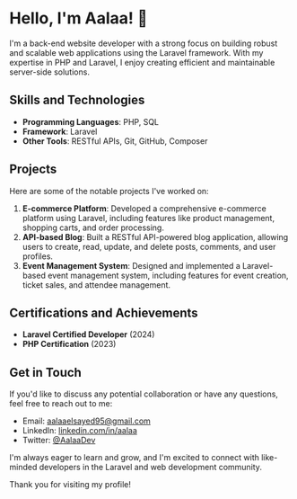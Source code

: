 # Hello, I'm Aalaa! 👋

I'm a back-end website developer with a strong focus on building robust and scalable web applications using the Laravel framework. With my expertise in PHP and Laravel, I enjoy creating efficient and maintainable server-side solutions.

## Skills and Technologies
- **Programming Languages**: PHP, SQL
- **Framework**: Laravel
- **Other Tools**: RESTful APIs, Git, GitHub, Composer

## Projects
Here are some of the notable projects I've worked on:

1. **E-commerce Platform**: Developed a comprehensive e-commerce platform using Laravel, including features like product management, shopping carts, and order processing.
2. **API-based Blog**: Built a RESTful API-powered blog application, allowing users to create, read, update, and delete posts, comments, and user profiles.
3. **Event Management System**: Designed and implemented a Laravel-based event management system, including features for event creation, ticket sales, and attendee management.

## Certifications and Achievements
- **Laravel Certified Developer** (2024)
- **PHP Certification**  (2023)

## Get in Touch
If you'd like to discuss any potential collaboration or have any questions, feel free to reach out to me:

- Email: aalaaelsayed95@gmail.com
- LinkedIn: [linkedin.com/in/aalaa](www.linkedin.com/in/aalaa-elsayed-9b75a3215)
- Twitter: [@AalaaDev]([https://twitter.com/AalaaaDev](https://twitter.com/AAlaa_Elsayed27))

I'm always eager to learn and grow, and I'm excited to connect with like-minded developers in the Laravel and web development community.

Thank you for visiting my profile!
